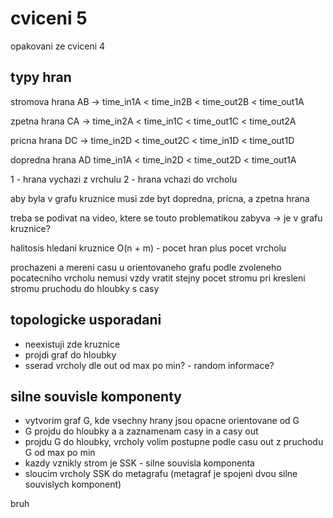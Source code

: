 # cviceni 5

opakovani ze cviceni 4

## typy hran

stromova hrana AB -> time_in1A < time_in2B < time_out2B < time_out1A

zpetna hrana CA -> time_in2A < time_in1C < time_out1C < time_out2A

pricna hrana DC -> time_in2D < time_out2C < time_in1D < time_out1D

dopredna hrana AD time_in1A < time_in2D < time_out2D < time_out1A

1 - hrana vychazi z vrchulu
2 - hrana vchazi do vrcholu

aby byla v grafu kruznice musi zde byt dopredna, pricna, a zpetna hrana

treba se podivat na video, ktere se touto problematikou zabyva -> je v grafu kruznice?

halitosis hledani kruznice O(n + m) - pocet hran plus pocet vrcholu

prochazeni a mereni casu u orientovaneho grafu podle zvoleneho pocatecniho vrcholu 
nemusi vzdy vratit stejny pocet stromu pri kresleni stromu pruchodu do hloubky s casy

## topologicke usporadani

- neexistuji zde kruznice
- projdi graf do hloubky
- sserad vrcholy dle out od max po min? - random informace?


## silne souvisle komponenty

- vytvorim graf G, kde vsechny hrany jsou opacne orientovane od G
- G projdu do hloubky a a zaznamenam casy in a casy out
- projdu G do hloubky, vrcholy volim postupne podle casu out z pruchodu G od max po min
- kazdy vznikly strom je SSK - silne souvisla komponenta
- sloucim vrcholy SSK do metagrafu (metagraf je spojeni dvou silne souvislych komponent)

bruh